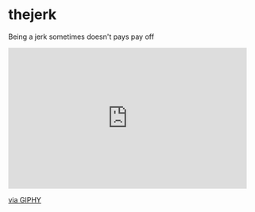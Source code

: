 thejerk
=======

Being a jerk sometimes doesn't pays pay off
<iframe src="https://giphy.com/embed/sRirXOIam0U00" width="480" height="284" frameBorder="0" class="giphy-embed" allowFullScreen></iframe><p><a href="https://giphy.com/gifs/amp-sass-imgfave-sRirXOIam0U00">via GIPHY</a></p>
